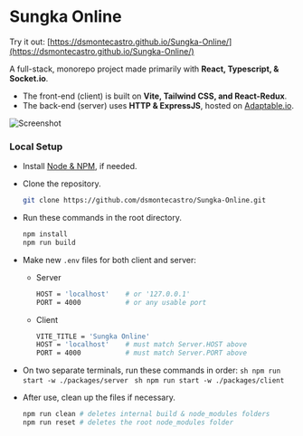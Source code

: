 # Sungka Online
Try it out: [https://dsmontecastro.github.io/Sungka-Online/](https://dsmontecastro.github.io/Sungka-Online/)

A full-stack, monorepo project made primarily with __React, Typescript, & Socket.io__.
* The front-end (client) is built on __Vite, Tailwind CSS, and React-Redux__.
* The back-end (server) uses __HTTP & ExpressJS__, hosted on [Adaptable.io](https://adaptable.io/).  


![Screenshot](https://dsmontecastro.github.io/Portfolio/sungka.png)



### Local Setup
* Install [Node & NPM](https://nodejs.org/en/download), if needed.
* Clone the repository.
  ```sh
  git clone https://github.com/dsmontecastro/Sungka-Online.git
  ```

* Run these commands in the root directory.
  ```sh
  npm install
  npm run build
  ```

* Make new `.env` files for both client and server:
    * Server
        ```sh
        HOST = 'localhost'    # or '127.0.0.1'
        PORT = 4000           # or any usable port
        ```
    * Client
        ```sh
        VITE_TITLE = 'Sungka Online'
        HOST = 'localhost'    # must match Server.HOST above
        PORT = 4000           # must match Server.PORT above
        ```

* On two separate terminals, run these commands in order:
        ```sh
        npm run start -w ./packages/server
        ```
        ```sh
        npm run start -w ./packages/client
        ```

* After use, clean up the files if necessary.
    ```sh
    npm run clean # deletes internal build & node_modules folders
    npm run reset # deletes the root node_modules folder
    ```